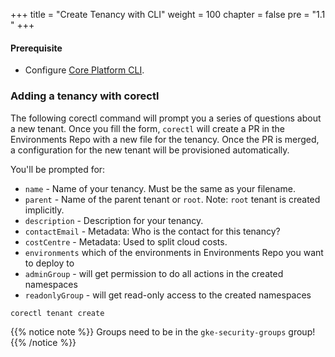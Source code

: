 +++
title = "Create Tenancy with CLI"
weight = 100
chapter = false
pre = "1.1 "
+++

#### Prerequisite
- Configure [Core Platform CLI](../../../corectl).

### Adding a tenancy with corectl



The following corectl command will prompt you a series of questions about a new tenant. 
Once you fill the form, `corectl`
will create a PR in the Environments Repo with a new file for the tenancy.
Once the PR is merged, a configuration for the new tenant will be provisioned automatically.

You'll be prompted for:

* `name` - Name of your tenancy. Must be the same as your filename.
* `parent` - Name of the parent tenant or `root`. Note: `root` tenant is created implicitly.
* `description` - Description for your tenancy.
* `contactEmail` - Metadata: Who is the contact for this tenancy? 
* `costCentre` - Metadata: Used to split cloud costs. 
* `environments` which of the environments in Environments Repo you want to deploy to
* `adminGroup` - will get permission to do all actions in the created namespaces
* `readonlyGroup` - will get read-only access to the created namespaces

```shell
corectl tenant create
```



{{% notice note %}}
Groups need to be in the `gke-security-groups` group!
{{% /notice %}}


